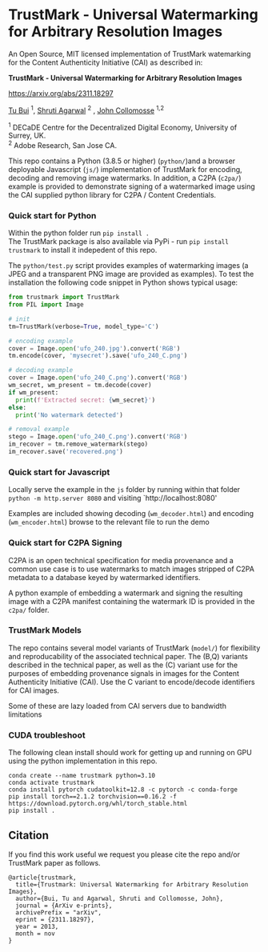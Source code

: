 # TrustMark - Universal Watermarking for Arbitrary Resolution Images

An Open Source, MIT licensed implementation of TrustMark watemarking for the Content Authenticity Initiative (CAI) as described in: 

**TrustMark - Universal Watermarking for Arbitrary Resolution Images**

https://arxiv.org/abs/2311.18297 

[Tu Bui](https://www.surrey.ac.uk/people/tu-bui) <sup>1</sup>, [Shruti Agarwal](https://research.adobe.com/person/shruti-agarwal/)  <sup>2</sup> , [John Collomosse](https://www.collomosse.com)  <sup>1,2</sup> 

<sup>1</sup> DECaDE Centre for the Decentralized Digital Economy, University of Surrey, UK. \
<sup>2</sup> Adobe Research, San Jose CA.


This repo contains a Python (3.8.5 or higher) (`python/`)and a browser deployable Javascript (`js/`) implementation of 
TrustMark for  encoding, decoding and removing image watermarks.  In addition, a C2PA (`c2pa/`) example is provided to 
demonstrate signing of a watermarked image using the CAI supplied python library for C2PA / Content Credentials.



### Quick start for Python

Within the python folder run `pip install .` \
The TrustMark package is also available via PyPi - run `pip install trustmark` to install it indepedent of this repo.

The `python/test.py` script provides examples of watermarking images (a JPEG and a transparent PNG image are provided as examples).  To test the installation the following code snippet in Python shows typical usage:

```python
from trustmark import TrustMark
from PIL import Image

# init
tm=TrustMark(verbose=True, model_type='C')

# encoding example
cover = Image.open('ufo_240.jpg').convert('RGB')
tm.encode(cover, 'mysecret').save('ufo_240_C.png')

# decoding example
cover = Image.open('ufo_240_C.png').convert('RGB')
wm_secret, wm_present = tm.decode(cover)
if wm_present:
  print(f'Extracted secret: {wm_secret}')
else:
  print('No watermark detected')

# removal example
stego = Image.open('ufo_240_C.png').convert('RGB')
im_recover = tm.remove_watermark(stego)
im_recover.save('recovered.png')
```

### Quick start for Javascript

Locally serve the example in the `js` folder by running within that folder `python -m http.server 8080` and visiting `http://localhost:8080'

Examples are included showing decoding (`wm_decoder.html`) and encoding (`wm_encoder.html`) browse to the relevant file to run the demo


### Quick start for C2PA Signing 

C2PA is an open technical specification for media provenance and a common use case is to use watermarks to match images stripped of C2PA metadata to a database keyed by watermarked identifiers.

A python example of embedding a watermark and signing the resulting image with a C2PA manifest containing the watermark ID is provided in the `c2pa/` folder.


### TrustMark Models

The repo contains several model variants of TrustMark (`model/`) for flexibility and reproducability of the associated technical paper. The (B,Q) variants described in the technical paper, as well as the (C) variant use for the purposes of embedding provenance signals in images for the Content Authenticity Initiative (CAI).  Use the C variant to encode/decode identifiers for CAI images.

Some of these are lazy loaded from CAI servers due to bandwidth limitations


### CUDA troubleshoot

The following clean install should work for getting up and running on GPU using the python implementation in this repo.

```
conda create --name trustmark python=3.10
conda activate trustmark
conda install pytorch cudatoolkit=12.8 -c pytorch -c conda-forge
pip install torch==2.1.2 torchvision==0.16.2 -f https://download.pytorch.org/whl/torch_stable.html
pip install .
```

## Citation

If you find this work useful we request you please cite the repo and/or TrustMark paper as follows.

```
@article{trustmark,
  title={Trustmark: Universal Watermarking for Arbitrary Resolution Images},
  author={Bui, Tu and Agarwal, Shruti and Collomosse, John},
  journal = {ArXiv e-prints},
  archivePrefix = "arXiv",
  eprint = {2311.18297},
  year = 2013,
  month = nov
}
```


